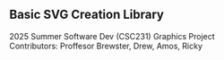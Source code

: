 ## Basic SVG Creation Library
2025 Summer Software Dev (CSC231) Graphics Project\
Contributors: Proffesor Brewster, Drew, Amos, Ricky
